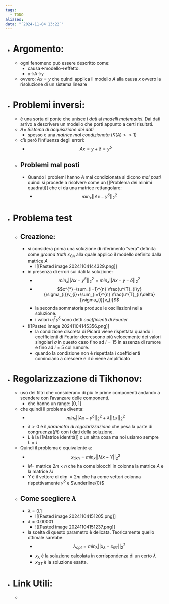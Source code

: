 ```yaml
---
tags:
  - TODO
aliases: 
data: "`2024-11-04 13:22`"
---
```

- # Argomento:
	- ogni fenomeno può essere descritto come:
		- causa→modello→effetto.
		- x→A→y
	- ovvero: $Ax=y$ che quindi applica il modello $A$ alla causa $x$ ovvero la risoluzione di un sistema lineare 
- # Problemi inversi:
	- è una sorta di ponte che unisce i _dati_ ai _modelli matematici_. Dai dati arrivo a descrivere un modello che porti appunto a certi risultati.
	- $A=$  _Sistema di acquisizione dei dati_
		- spesso è una _matrice mal condizionata_ ($K(A)>>1$) 
	- c’è però l’influenza degli errori:
		- $$Ax=y+\delta = y^{\delta}$$ 
	- ## Problemi mal posti
		- Quando i problemi hanno $A$ mal condizionata si dicono _mal posti_ quindi si procede a risolvere come un [[Problema dei minimi quadrati]] che ci da una matrice rettangolare:
			- $$min_{x}||Ax-y^{\delta}||^{2}_{2}$$
- # Problema test
	- ## Creazione:
		- si considera prima una soluzione di riferimento “vera” definita come _ground truth_ $x_{GA}$ alla quale applico il modello definito dalla matrice $A$ 
			- ![[Pasted image 20241104144329.png]]
		- in presenza di errori sui dati la soluzione:
			- $$min_{x}||Ax-y^{\delta}||^{2}_{2}=min_{x}||Ax-y-\delta||^{2}_{2}$$
			- $$x^{*}=\sum_{i=1}^{n} \frac{u^{T}_{i}y}{\sigma_{i}}v_{i}+\sum_{i=1}^{n} \frac{u^{T}_{i}\delta}{\sigma_{i}}v_{i}$$
			- la seconda sommatoria produce le oscillazioni nella soluzione.
			- i valori ${u^{T}_{i}y^\delta}$ sono detti _coefficienti di Fourier_
		- ![[Pasted image 20241104145356.png]]
			- la condizione discreta di Picard viene rispettata quando i coefficienti di Fourier decrescono più velocemente dei valori singolari $\sigma$ in questo caso fino ad $i=15$ in assenza di rumore e fino ad $i=5$ col rumore.
			- quando la condizione non è rispettata i coefficienti cominciano a crescere e il $\delta$ viene amplificato 
- # Regolarizzazione di Tikhonov:
	- uso dei filtri che considerano di più le prime componenti andando a scendere con l’avanzare delle componenti.
		- che hanno un range: $[0,1]$ 
	- che quindi il problema diventa: 
		- $$min_{x}||Ax-y^{\delta}||_{2}^{2}+\lambda||Lx||_{2}^{2}$$
		- $\lambda>0$ è il _parametro di regolarizzazione_ che pesa la parte di congruenza(_fit_) con i dati della soluzione.
		- $L$ è la [[Matrice identità]] o un altra cosa ma noi usiamo sempre $L=I$ 
	- Quindi il problema è equivalente a:
		- $$x_{tikh}=min_{x}||Mx-Y||_{2}^{2}$$
		- $M =$ matrice $2m \times n$ che ha come blocchi in colonna la matrice $A$ e la matrice $\lambda I$ 
		- $Y$ è il vettore di $\dim=2m$ che ha come vettori colonna rispettivamente $y^\delta$ e $\underline{0}$ 
	- ## Come scegliere $\lambda$ 
		- $\lambda=0.1$
			- ![[Pasted image 20241104151205.png]]
		- $\lambda=0.00001$
			- ![[Pasted image 20241104151237.png]]
		- la scelta di questo parametro è delicata. Teoricamente quello ottimale sarebbe:
			- $$\lambda_{opt}=min_{\lambda}||x_{\lambda}-x_{GT}||_{2}^{2}$$
			- $x_{\lambda}$ è la soluzione calcolata in corrispondenza di un certo $\lambda$
			- $x_{GT}$ è la soluzione esatta.
 
- # Link Utili:
	- 